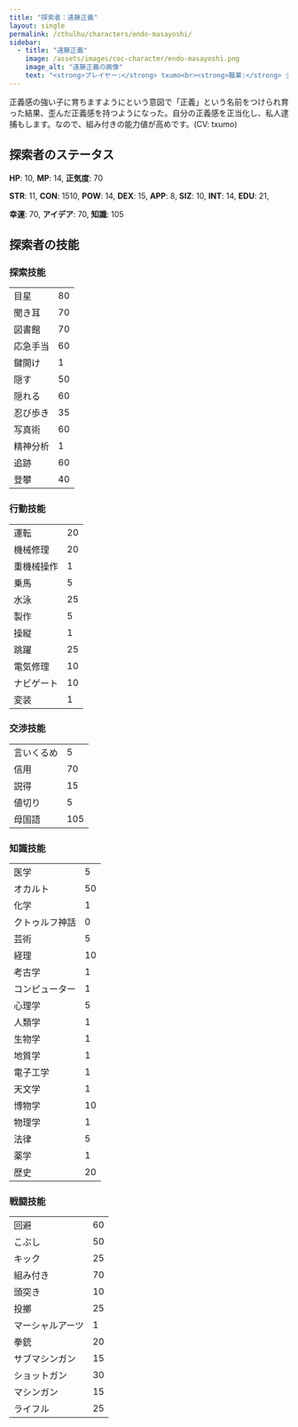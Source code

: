 ```yaml
---
title: "探索者：遠藤正義"
layout: single
permalink: /cthulhu/characters/endo-masayoshi/
sidebar:
  - title: "遠藤正義"
    image: /assets/images/coc-character/endo-masayoshi.png
    image_alt: "遠藤正義の画像"
    text: "<strong>プレイヤー:</strong> txumo<br><strong>職業:</strong> ジャーナリスト<br><strong>出身:</strong> <br><strong>年齢:</strong> 26<br><strong>性別:</strong> 男<br><strong>身長/体重:</strong> "
---
```


正義感の強い子に育ちますようにという意図で「正義」という名前をつけられ育った結果、歪んだ正義感を持つようになった。自分の正義感を正当化し、私人逮捕もします。なので、組み付きの能力値が高めです。(CV: txumo)

## 探索者のステータス

**HP**: 10, **MP**: 14, **正気度**: 70

**STR**: 11, **CON**: 1510, **POW**: 14, **DEX**: 15, **APP**: 8, **SIZ**: 10, **INT**: 14, **EDU**: 21,

 **幸運**: 70, **アイデア**: 70, **知識**: 105

## 探索者の技能

<div class="grid__wrapper">
  <div class="grid__item">
    <h3>探索技能</h3>
    <table class="skill-table">
        <tr><td class="skill-key">目星</td><td class="skill-value">80</td></tr>
        <tr><td class="skill-key">聞き耳</td><td class="skill-value">70</td></tr>
        <tr><td class="skill-key">図書館</td><td class="skill-value">70</td></tr>
        <tr><td class="skill-key">応急手当</td><td class="skill-value">60</td></tr>
        <tr><td class="skill-key">鍵開け</td><td class="skill-value">1</td></tr>
        <tr><td class="skill-key">隠す</td><td class="skill-value">50</td></tr>
        <tr><td class="skill-key">隠れる</td><td class="skill-value">60</td></tr>
        <tr><td class="skill-key">忍び歩き</td><td class="skill-value">35</td></tr>
        <tr><td class="skill-key">写真術</td><td class="skill-value">60</td></tr>
        <tr><td class="skill-key">精神分析</td><td class="skill-value">1</td></tr>
        <tr><td class="skill-key">追跡</td><td class="skill-value">60</td></tr>
        <tr><td class="skill-key">登攀</td><td class="skill-value">40</td></tr>
    </table>
  </div>
  <div class="grid__item">
    <h3>行動技能</h3>
    <table class="skill-table">
        <tr><td class="skill-key">運転</td><td class="skill-value">20</td></tr>
        <tr><td class="skill-key">機械修理</td><td class="skill-value">20</td></tr>
        <tr><td class="skill-key">重機械操作</td><td class="skill-value">1</td></tr>
        <tr><td class="skill-key">乗馬</td><td class="skill-value">5</td></tr>
        <tr><td class="skill-key">水泳</td><td class="skill-value">25</td></tr>
        <tr><td class="skill-key">製作</td><td class="skill-value">5</td></tr>
        <tr><td class="skill-key">操縦</td><td class="skill-value">1</td></tr>
        <tr><td class="skill-key">跳躍</td><td class="skill-value">25</td></tr>
        <tr><td class="skill-key">電気修理</td><td class="skill-value">10</td></tr>
        <tr><td class="skill-key">ナビゲート</td><td class="skill-value">10</td></tr>
        <tr><td class="skill-key">変装</td><td class="skill-value">1</td></tr>
    </table>
    <h3>交渉技能</h3>
    <table class="skill-table">
        <tr><td class="skill-key">言いくるめ</td><td class="skill-value">5</td></tr>
        <tr><td class="skill-key">信用</td><td class="skill-value">70</td></tr>
        <tr><td class="skill-key">説得</td><td class="skill-value">15</td></tr>
        <tr><td class="skill-key">値切り</td><td class="skill-value">5</td></tr>
        <tr><td class="skill-key">母国語</td><td class="skill-value">105</td></tr>
    </table>
  </div>
  <div class="grid__item">
    <h3>知識技能</h3>
    <table class="skill-table">
        <tr><td class="skill-key">医学</td><td class="skill-value">5</td></tr>
        <tr><td class="skill-key">オカルト</td><td class="skill-value">50</td></tr>
        <tr><td class="skill-key">化学</td><td class="skill-value">1</td></tr>
        <tr><td class="skill-key">クトゥルフ神話</td><td class="skill-value">0</td></tr>
        <tr><td class="skill-key">芸術</td><td class="skill-value">5</td></tr>
        <tr><td class="skill-key">経理</td><td class="skill-value">10</td></tr>
        <tr><td class="skill-key">考古学</td><td class="skill-value">1</td></tr>
        <tr><td class="skill-key">コンピューター</td><td class="skill-value">1</td></tr>
        <tr><td class="skill-key">心理学</td><td class="skill-value">5</td></tr>
        <tr><td class="skill-key">人類学</td><td class="skill-value">1</td></tr>
        <tr><td class="skill-key">生物学</td><td class="skill-value">1</td></tr>
        <tr><td class="skill-key">地質学</td><td class="skill-value">1</td></tr>
        <tr><td class="skill-key">電子工学</td><td class="skill-value">1</td></tr>
        <tr><td class="skill-key">天文学</td><td class="skill-value">1</td></tr>
        <tr><td class="skill-key">博物学</td><td class="skill-value">10</td></tr>
        <tr><td class="skill-key">物理学</td><td class="skill-value">1</td></tr>
        <tr><td class="skill-key">法律</td><td class="skill-value">5</td></tr>
        <tr><td class="skill-key">薬学</td><td class="skill-value">1</td></tr>
        <tr><td class="skill-key">歴史</td><td class="skill-value">20</td></tr>
    </table>
  </div>
  <div class="grid__item">
    <h3>戦闘技能</h3>
    <table class="skill-table">
        <tr><td class="skill-key">回避</td><td class="skill-value">60</td></tr>
        <tr><td class="skill-key">こぶし</td><td class="skill-value">50</td></tr>
        <tr><td class="skill-key">キック</td><td class="skill-value">25</td></tr>
        <tr><td class="skill-key">組み付き</td><td class="skill-value">70</td></tr>
        <tr><td class="skill-key">頭突き</td><td class="skill-value">10</td></tr>
        <tr><td class="skill-key">投擲</td><td class="skill-value">25</td></tr>
        <tr><td class="skill-key">マーシャルアーツ</td><td class="skill-value">1</td></tr>
        <tr><td class="skill-key">拳銃</td><td class="skill-value">20</td></tr>
        <tr><td class="skill-key">サブマシンガン</td><td class="skill-value">15</td></tr>
        <tr><td class="skill-key">ショットガン</td><td class="skill-value">30</td></tr>
        <tr><td class="skill-key">マシンガン</td><td class="skill-value">15</td></tr>
        <tr><td class="skill-key">ライフル</td><td class="skill-value">25</td></tr>
    </table>
  </div>
</div>
